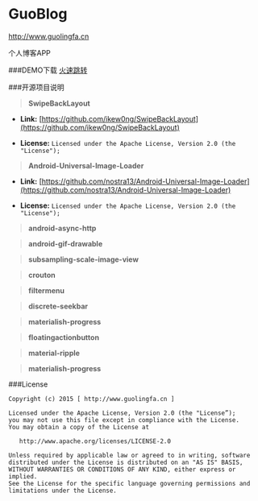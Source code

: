 # GuoBlog
http://www.guolingfa.cn

个人博客APP

###DEMO下载
[火速跳转](https://fir.im/guoblog)

###开源项目说明

> **SwipeBackLayout**

* **Link:** [https://github.com/ikew0ng/SwipeBackLayout](https://github.com/ikew0ng/SwipeBackLayout)

* **License:** `Licensed under the Apache License, Version 2.0 (the "License");`

> **Android-Universal-Image-Loader**

* **Link:** [https://github.com/nostra13/Android-Universal-Image-Loader](https://github.com/nostra13/Android-Universal-Image-Loader)

* **License:** `Licensed under the Apache License, Version 2.0 (the "License");`



> **android-async-http**

> **android-gif-drawable**

> **subsampling-scale-image-view**

> **crouton**

> **filtermenu**

> **discrete-seekbar**

> **materialish-progress**

> **floatingactionbutton**

> **material-ripple**

> **materialish-progress**


###License

```
Copyright (c) 2015 [ http://www.guolingfa.cn ]

Licensed under the Apache License, Version 2.0 (the "License”);
you may not use this file except in compliance with the License.
You may obtain a copy of the License at

   http://www.apache.org/licenses/LICENSE-2.0

Unless required by applicable law or agreed to in writing, software
distributed under the License is distributed on an "AS IS" BASIS,
WITHOUT WARRANTIES OR CONDITIONS OF ANY KIND, either express or implied.
See the License for the specific language governing permissions and
limitations under the License.
```